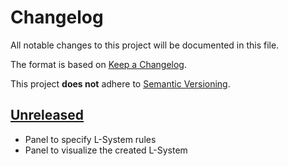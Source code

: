 <!-- markdownlint-disable-file MD024 -->

# Changelog

All notable changes to this project will be documented in this file.

The format is based on [Keep a Changelog](https://keepachangelog.com/en/1.0.0/).

This project **does not** adhere to [Semantic Versioning](https://semver.org/spec/v2.0.0.html).

## [Unreleased]
- Panel to specify L-System rules
- Panel to visualize the created L-System

[UrfJavaUtils]: https://github.com/SimNine/UrfJavaUtils

[Unreleased]: https://github.com/SimNine/L-Systems/compare/v0.1.0...HEAD
[0.1.0]: https://github.com/SimNine/L-Systems/commits/v0.1.0
